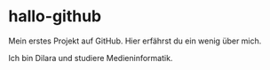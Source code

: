 # hallo-github
Mein erstes Projekt auf GitHub. Hier erfährst du ein wenig über mich.

Ich bin Dilara und studiere Medieninformatik.

